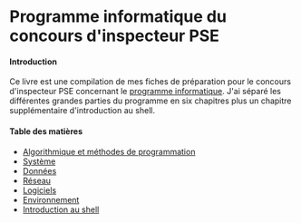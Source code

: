 # Programme informatique du concours d'inspecteur PSE

#### Introduction

Ce livre est une compilation de mes fiches de préparation pour le concours d'inspecteur PSE
concernant le [programme informatique](https://www.economie.gouv.fr/recrutement/aide-a-preparation-concours-interne-dinspecteur-programmeur-systeme-dexploitation-pse-de).
J'ai séparé les différentes grandes parties du programme en six chapitres plus un chapitre
supplémentaire d'introduction au shell.

#### Table des matières

* [Algorithmique et méthodes de programmation](PSE_Algo/index.md)
* [Système](PSE_Sys/index.md)
* [Données](PSE_Don/index.md)
* [Réseau](PSE_Res/index.md)
* [Logiciels](PSE_Log/index.md)
* [Environnement](PSE_Env/index.md)
* [Introduction au shell](shell_introduction/index.md)

